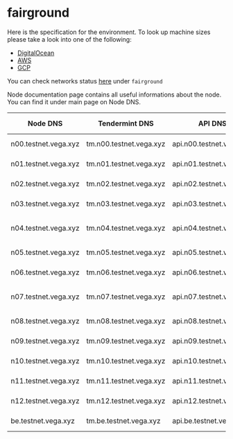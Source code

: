 # fairground

Here is the specification for the environment. To look up machine sizes please take a look into one of the following:

* [DigitalOcean](https://slugs.do-api.dev/)
* [AWS](https://aws.amazon.com/ec2/instance-types/)
* [GCP](https://gcpinstances.doit-intl.com/)

You can check networks status [here](https://stats.vega.trading/) under `fairground`

Node documentation page contains all useful informations about the node. You can find it under main page on Node DNS.

| Node DNS | Tendermint DNS | API DNS | Geographic Location | Hardware Setup | Cloud |
| ----------------------------------------- | -------------- | --------------------------------------------| ------------------- | -------------- | ----- |
| n00.testnet.vega.xyz | tm.n00.testnet.vega.xyz | api.n00.testnet.vega.xyz | fra1 | s-8vcpu-16gb | do |
| n01.testnet.vega.xyz | tm.n01.testnet.vega.xyz | api.n01.testnet.vega.xyz | fra1 | s-8vcpu-16gb | do |
| n02.testnet.vega.xyz | tm.n02.testnet.vega.xyz | api.n02.testnet.vega.xyz | sfo3 | s-8vcpu-16gb | do |
| n03.testnet.vega.xyz | tm.n03.testnet.vega.xyz | api.n03.testnet.vega.xyz | sgp1 | s-8vcpu-16gb | do |
| n04.testnet.vega.xyz | tm.n04.testnet.vega.xyz | api.n04.testnet.vega.xyz | asia-east2-a | n1-standard-2 | gcp |
| n05.testnet.vega.xyz | tm.n05.testnet.vega.xyz | api.n05.testnet.vega.xyz | eu-west-2c | m5.large | aws |
| n06.testnet.vega.xyz | tm.n06.testnet.vega.xyz | api.n06.testnet.vega.xyz | ams3 | s-8vcpu-16gb | do |
| n07.testnet.vega.xyz | tm.n07.testnet.vega.xyz | api.n07.testnet.vega.xyz | asia-northeast1-a | n1-standard-8 | gcp |
| n08.testnet.vega.xyz | tm.n08.testnet.vega.xyz | api.n08.testnet.vega.xyz | eu-west-2c | m5.2xlarge | aws |
| n09.testnet.vega.xyz | tm.n09.testnet.vega.xyz | api.n09.testnet.vega.xyz | sfo3 | s-8vcpu-16gb | do |
| n10.testnet.vega.xyz | tm.n10.testnet.vega.xyz | api.n10.testnet.vega.xyz | sgp1 | s-8vcpu-16gb | do |
| n11.testnet.vega.xyz | tm.n11.testnet.vega.xyz | api.n11.testnet.vega.xyz | syd1 | s-8vcpu-16gb | do |
| n12.testnet.vega.xyz | tm.n12.testnet.vega.xyz | api.n12.testnet.vega.xyz | nyc3 | s-8vcpu-16gb | do |
| be.testnet.vega.xyz | tm.be.testnet.vega.xyz | api.be.testnet.vega.xyz | fra1 | s-8vcpu-16gb | do |
